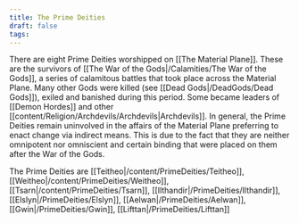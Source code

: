 ```yaml
---
title: The Prime Deities
draft: false
tags:
---
```

 
There are eight Prime Deities worshipped on [[The Material Plane]]. These are the survivors of [[The War of the Gods|/Calamities/The War of the Gods]], a series of calamitous battles that took place across the Material Plane. Many other Gods were killed (see [[Dead Gods|/DeadGods/Dead Gods]]), exiled and banished during this period. Some became leaders of [[Demon Hordes]] and other [[content/Religion/Archdevils/Archdevils|Archdevils]]. In general, the Prime Deities remain uninvolved in the affairs of the Material Plane preferring to enact change via indirect means. This is due to the fact that they are neither omnipotent nor omniscient and certain binding that were placed on them after the War of the Gods. 

The Prime Deities are
	[[Teitheo|/content/PrimeDeities/Teitheo]],
	[[Weitheo|/content/PrimeDeities/Weitheo]],
	[[Tsarn|/content/PrimeDeities/Tsarn]],
	[[Ilthandir|/PrimeDeities/Ilthandir]],
	[[Elslyn|/PrimeDeities/Elslyn]],
	[[Aelwan|/PrimeDeities/Aelwan]],
	[[Gwin|/PrimeDeities/Gwin]],
	[[Lifttan|/PrimeDeities/Lifttan]]